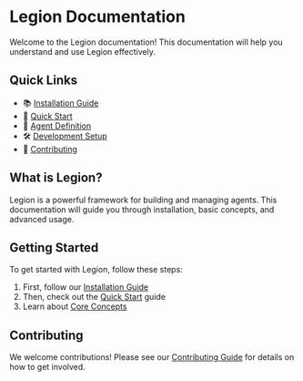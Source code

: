 # Legion Documentation

Welcome to the Legion documentation! This documentation will help you understand and use Legion effectively.

## Quick Links

- 📚 [Installation Guide](getting-started/installation.md)
- 🚀 [Quick Start](getting-started/quick-start.md)
- 🤖 [Agent Definition](core-concepts/agents/agent-definition.md)
- 🛠️ [Development Setup](contributing/setup-development.md)
- 👥 [Contributing](contributing/index.md)

## What is Legion?

Legion is a powerful framework for building and managing agents. This documentation will guide you through installation, basic concepts, and advanced usage.

## Getting Started

To get started with Legion, follow these steps:

1. First, follow our [Installation Guide](getting-started/installation.md)
2. Then, check out the [Quick Start](getting-started/quick-start.md) guide
3. Learn about [Core Concepts](core-concepts/agents/agent-definition.md)

## Contributing

We welcome contributions! Please see our [Contributing Guide](contributing/index.md) for details on how to get involved.
